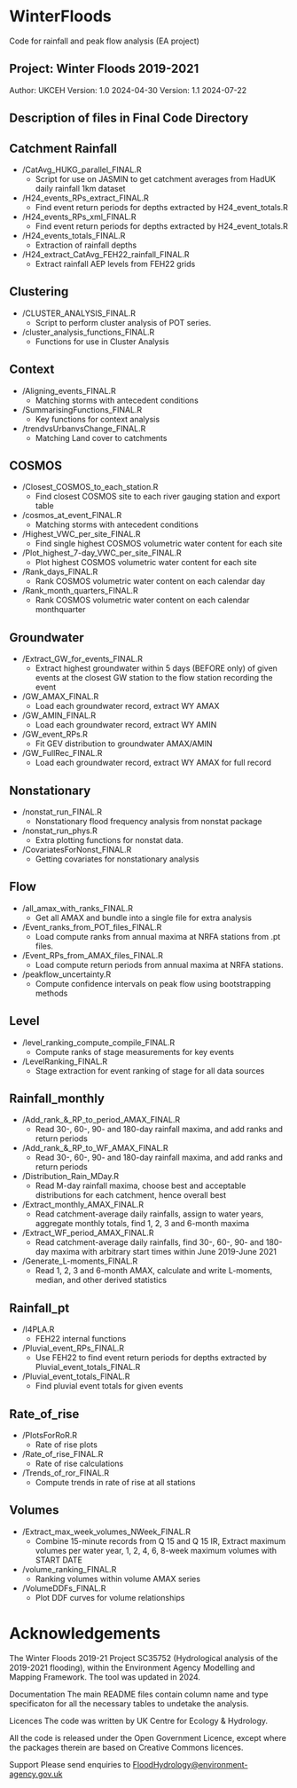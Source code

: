 # WinterFloods
Code for rainfall and peak flow analysis (EA project)

## Project: Winter Floods 2019-2021
Author: UKCEH
Version: 1.0 2024-04-30
Version: 1.1 2024-07-22

## Description of files in Final Code Directory

## Catchment Rainfall
 * /CatAvg_HUKG_parallel_FINAL.R
    * Script for use on JASMIN to get catchment averages from HadUK daily rainfall 1km dataset
 * /H24_events_RPs_extract_FINAL.R
   * Find event return periods for depths extracted by H24_event_totals.R
 * /H24_events_RPs_xml_FINAL.R
   * Find event return periods for depths extracted by H24_event_totals.R
 * /H24_events_totals_FINAL.R
   * Extraction of rainfall depths
 * /H24_extract_CatAvg_FEH22_rainfall_FINAL.R
   * Extract rainfall AEP levels from FEH22 grids

## Clustering
* /CLUSTER_ANALYSIS_FINAL.R
  * Script to perform cluster analysis of POT series.
* /cluster_analysis_functions_FINAL.R
  * Functions for use in Cluster Analysis
		
## Context
* /Aligning_events_FINAL.R
  * Matching storms with antecedent conditions
* /SummarisingFunctions_FINAL.R
  * Key functions for context analysis
* /trendvsUrbanvsChange_FINAL.R
  * Matching Land cover to catchments
		
## COSMOS
* /Closest_COSMOS_to_each_station.R
  * Find closest COSMOS site to each river gauging station and export table
* /cosmos_at_event_FINAL.R
  * Matching storms with antecedent conditions
* /Highest_VWC_per_site_FINAL.R
  * Find single highest COSMOS volumetric water content for each site
* /Plot_highest_7-day_VWC_per_site_FINAL.R
  * Plot highest COSMOS volumetric water content for each site
* /Rank_days_FINAL.R
  * Rank COSMOS volumetric water content on each calendar day
* /Rank_month_quarters_FINAL.R
  * Rank COSMOS volumetric water content on each calendar monthquarter
		
## Groundwater
* /Extract_GW_for_events_FINAL.R
  * Extract highest groundwater within 5 days (BEFORE only) of given events at the closest GW station to the flow station recording the event
* /GW_AMAX_FINAL.R
  * Load each groundwater record, extract WY AMAX
* /GW_AMIN_FINAL.R
  * Load each groundwater record, extract WY AMIN
* /GW_event_RPs.R
  * Fit GEV distribution to groundwater AMAX/AMIN
* /GW_FullRec_FINAL.R
  * Load each groundwater record, extract WY AMAX for full record
		
## Nonstationary
* /nonstat_run_FINAL.R
  * Nonstationary flood frequency analysis from nonstat package
* /nonstat_run_phys.R
  * Extra plotting functions for nonstat data.
* /CovariatesForNonst_FINAL.R
  * Getting covariates for nonstationary analysis
		
## Flow
* /all_amax_with_ranks_FINAL.R
  * Get all AMAX and bundle into a single file for extra analysis
* /Event_ranks_from_POT_files_FINAL.R
  * Load compute ranks from annual maxima at NRFA stations from .pt files.
* /Event_RPs_from_AMAX_files_FINAL.R
  * Load compute return periods from annual maxima at NRFA stations.
* /peakflow_uncertainty.R
  * Compute confidence intervals on peak flow using bootstrapping methods
		
## Level
* /level_ranking_compute_compile_FINAL.R
  * Compute ranks of stage measurements for key events
* /LevelRanking_FINAL.R
  * Stage extraction for event ranking of stage for all data sources
		
## Rainfall_monthly
* /Add_rank_&_RP_to_period_AMAX_FINAL.R
  * Read 30-, 60-, 90- and 180-day rainfall maxima, and add ranks and return periods
* /Add_rank_&_RP_to_WF_AMAX_FINAL.R
  * Read 30-, 60-, 90- and 180-day rainfall maxima, and add ranks and return periods
* /Distribution_Rain_MDay.R
  * Read M-day rainfall maxima, choose best and acceptable distributions for each catchment, hence overall best
* /Extract_monthly_AMAX_FINAL.R
  * Read catchment-average daily rainfalls, assign to water years, aggregate monthly totals, find 1, 2, 3 and 6-month maxima
* /Extract_WF_period_AMAX_FINAL.R
  * Read catchment-average daily rainfalls, find 30-, 60-, 90- and 180-day maxima with arbitrary start times within June 2019-June 2021
* /Generate_L-moments_FINAL.R
  * Read 1, 2, 3 and 6-month AMAX, calculate and write L-moments, median, and other derived statistics
		
## Rainfall_pt
* /I4PLA.R
  * FEH22 internal functions
* /Pluvial_event_RPs_FINAL.R
  * Use FEH22 to find event return periods for depths extracted by Pluvial_event_totals_FINAL.R
* /Pluvial_event_totals_FINAL.R
  * Find pluvial event totals for given events

## Rate_of_rise
* /PlotsForRoR.R
  * Rate of rise plots
* /Rate_of_rise_FINAL.R
  * Rate of rise calculations
* /Trends_of_ror_FINAL.R
  * Compute trends in rate of rise at all stations
		
## Volumes
* /Extract_max_week_volumes_NWeek_FINAL.R
  * Combine 15-minute records from Q 15 and Q 15 IR,  Extract maximum volumes per water year, 1, 2, 4, 6, 8-week maximum volumes with START DATE
* /volume_ranking_FINAL.R
  * Ranking volumes within volume AMAX series
* /VolumeDDFs_FINAL.R
  * Plot DDF curves for volume relationships
		
# Acknowledgements
 The Winter Floods 2019-21 Project SC35752 (Hydrological analysis of the 2019-2021 flooding), within the Environment Agency Modelling and Mapping Framework. The tool was updated in 2024.

Documentation
The main README files contain column name and type specificaton for all the necessary tables to undetake the analysis.

Licences
The code was written by UK Centre for Ecology & Hydrology.

All the code is released under the Open Government Licence, except where the packages therein are based on Creative Commons licences.

Support
Please send enquiries to FloodHydrology@environment-agency.gov.uk
